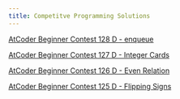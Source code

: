 ```yaml
---
title: Competitve Programming Solutions
---
```



[AtCoder Beginner Contest 128 D - enqueue](abc128d)

[AtCoder Beginner Contest 127 D - Integer Cards](abc127d)

[AtCoder Beginner Contest 126 D - Even Relation](abc126d)

[AtCoder Beginner Contest 125 D - Flipping Signs](abc125d)

